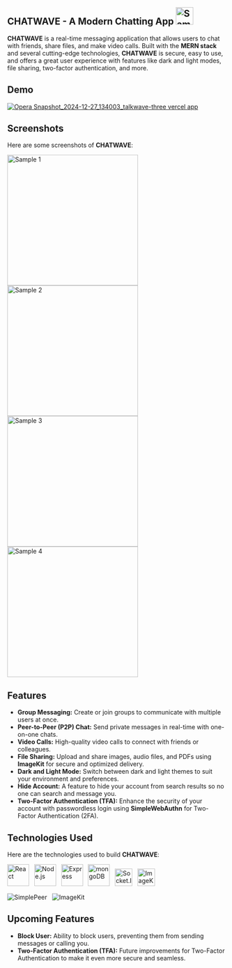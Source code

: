 ## CHATWAVE - A Modern Chatting App <img src="https://github.com/user-attachments/assets/f9337628-49d9-413f-b0ae-655ea4ca55ed" width="40" alt="Sample 1">

**CHATWAVE** is a real-time messaging application that allows users to chat with friends, share files, and make video calls. Built with the **MERN stack** and several cutting-edge technologies, **CHATWAVE** is secure, easy to use, and offers a great user experience with features like dark and light modes, file sharing, two-factor authentication, and more.


## Demo

[![Opera Snapshot_2024-12-27_134003_talkwave-three vercel app](https://github.com/user-attachments/assets/34f447e6-c885-4290-9f54-4be87166f754)](https://talkwave-three.vercel.app/login)




## Screenshots
Here are some screenshots of **CHATWAVE**:

<img src="https://github.com/user-attachments/assets/997ceef2-1293-479f-8c9b-8c3c1e59b13c" width="300" alt="Sample 1">
<img src="https://github.com/user-attachments/assets/95cd10a9-7dba-4a97-92b0-4a9040c4af86" width="300" alt="Sample 2">
<img src="https://github.com/user-attachments/assets/80a97900-61ac-4d5c-a796-c51efab976a0" width="300" alt="Sample 3">
<img src="https://github.com/user-attachments/assets/9939ac63-4d8f-42e4-9389-7df135746d17" width="300" alt="Sample 4">


## Features

- **Group Messaging:** Create or join groups to communicate with multiple users at once.
- **Peer-to-Peer (P2P) Chat:** Send private messages in real-time with one-on-one chats.
- **Video Calls:** High-quality video calls to connect with friends or colleagues.
- **File Sharing:** Upload and share images, audio files, and PDFs using **ImageKit** for secure and optimized delivery.
- **Dark and Light Mode:** Switch between dark and light themes to suit your environment and preferences.
- **Hide Account:** A feature to hide your account from search results so no one can search and message you.
- **Two-Factor Authentication (TFA):** Enhance the security of your account with passwordless login using **SimpleWebAuthn** for Two-Factor Authentication (2FA).

## Technologies Used

Here are the technologies used to build **CHATWAVE**:

<p>
  <img width="50" src="https://user-images.githubusercontent.com/25181517/183897015-94a058a6-b86e-4e42-a37f-bf92061753e5.png" alt="React" title="React" />&nbsp;&nbsp;
  <img width="50" src="https://user-images.githubusercontent.com/25181517/183568594-85e280a7-0d7e-4d1a-9028-c8c2209e073c.png" alt="Node.js" title="Node.js" />&nbsp;&nbsp;
  <img width="50" src="https://user-images.githubusercontent.com/25181517/183859966-a3462d8d-1bc7-4880-b353-e2cbed900ed6.png" alt="Express" title="Express" />&nbsp;&nbsp;
  <img width="50" src="https://user-images.githubusercontent.com/25181517/182884177-d48a8579-2cd0-447a-b9a6-ffc7cb02560e.png" alt="mongoDB" title="mongoDB" />&nbsp;&nbsp;
  <img src="https://socket.io/images/logo-dark.svg" alt="Socket.IO" width="40" height="40" />&nbsp;&nbsp;
  <img src="https://imagekit.io/icons/icon-192x192.png" alt="ImageKit" width="40" height="40" />&nbsp;&nbsp;
  
  ![SimplePeer](https://img.shields.io/badge/SimplePeer-WebRTC-blue)&nbsp;&nbsp;
  ![ImageKit](https://img.shields.io/badge/ImageKit-Integration-orange)
</p>


## Upcoming Features

- **Block User:** Ability to block users, preventing them from sending messages or calling you.
- **Two-Factor Authentication (TFA):** Future improvements for Two-Factor Authentication to make it even more secure and seamless.
